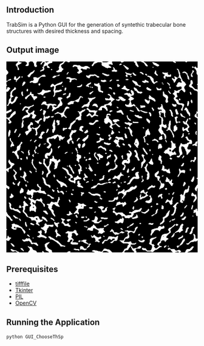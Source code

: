 ## Introduction
TrabSim is a Python GUI for the generation of syntethic trabecular bone structures with desired thickness and spacing.

## Output image
![Trabecular example](/output/trab_20-02-28_09-16-47.tif)


## Prerequisites

* [tifffile](https://pypi.org/project/tifffile/)
* [Tkinter](https://docs.python.org/2/library/tkinter.html)
* [PIL](https://pypi.org/project/Pillow/)
* [OpenCV](https://pypi.org/project/opencv-python/)

## Running the Application

    python GUI_ChooseThSp
